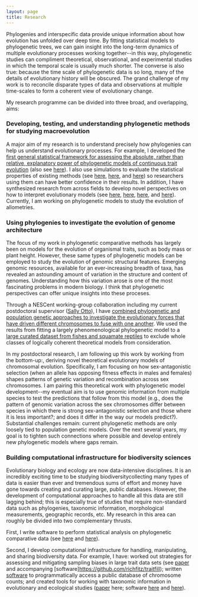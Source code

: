 ```yaml
---
layout: page
title: Research
---
```


Phylogenies and interspecific data provide unique information about how evolution has unfolded over deep time. By fitting statistical models to phylogenetic trees, we can gain insight into the long-term dynamics of multiple evolutionary processes working together--in this way, phylogenetic studies can compliment theoretical, observational, and experimental studies in which the temporal scale is usually much shorter. The converse is also true: because the time scale of phylogenetic data is so long, many of the details of evolutionary history will be obscured. The grand challenge of my work is to reconcile disparate types of data and observations at multiple time-scales to form a coherent view of evolutionary change.

My research programme can be divided into three broad, and overlapping, aims:

### Developing, testing, and understanding phylogenetic methods for studying macroevolution

A major aim of my research is to understand precisely how phylogenies can help us understand evolutionary processes. For example, I developed the [first general statistical framework for assessing the absolute, rather than relative, explanatory power of phylogenetic models of continuous trait evolution]({{url}}/pdfs/pennell-amnat-2015.pdf) (also see [here]({{url}}/pdfs/slater-sysbio-2014.pdf)). I also use simulations to evaluate the statistical properties of existing methods (see [here]({{url}}/pdfs/pennell-pone-2012.pdf), [here]({{url}}/pdfs/slater-sysbio-2014.pdf), and [here]({{url}}/pdfs/uyeda-sysbio-2015.pdf)) so researchers using them can have better confidence in their results. In addition, I have synthesized research from across fields to develop novel perspectives on how to interpret evolutionary models (see [here]({{url}}/pdfs/pennell-nyas-2013.pdf), [here]({{url}}/pdfs/pennell-tree-2014.pdf), [here]({{url}}/pdfs/pennell-tree-2014b.pdf), and [here]({{url}}/pdfs/pennell-sysbio-2014.pdf)). Currently, I am working on phylogenetic models to study the evolution of allometries.

### Using phylogenies to investigate the evolution of genome architecture

The focus of my work in phylogenetic comparative methods has largely been on models for the evolution of organismal traits, such as body mass or plant height. However, these same types of phylogenetic models can be employed to study the evolution of genomic structural features. Emerging genomic resources, available for an ever-increasing breadth of taxa, has revealed an astounding amount of variation in the structure and content of genomes.  Understanding how this variation arose is one of the most fascinating problems in modern biology. I think that phylogenetic perspectives can offer unique insights into these proceses.

Through a NESCent working-group collaboration including my current postdoctoral supervisor ([Sally Otto](http://www.zoology.ubc.ca/~otto/)), I have [combined phylogenetic and population genetic approaches to investigate the evolutionary forces that have driven different chromosomes to fuse with one another]({{url}}/pdfs/pennell-plosgen-2015.pdf). We used the results from fitting a largely phenomenological phylogenetic model to a [large curated dataset from fishes and squamate reptiles]({{url}}/pdfs/tree-of-sex.pdf) to exclude whole classes of logically coherent theoretical models from consideration.

In my postdoctoral research, I am following up this work by working from the bottom-up:, deriving novel theoretical evolutionary models of chromosomal evolution. Specifically, I am focusing on how sex-antagonistic selection (when an allele has opposing fitness effects in males and females) shapes patterns of genetic variation and recombination across sex chromosomes. I am pairing this theoretical work with phylogenetic model development--my eventual aim is to use genomic information from multiple species to test the predictions that follow from this model (e.g., does the pattern of genomic variation across the sex chromosomes differ between species in which there is strong sex-antagonistic selection and those where it is less important?; and does it differ in the way our models predict?). Substantial challenges remain: current phylogenetic methods are only loosely tied to population genetic models. Over the next several years, my goal is to tighten such connections where possible and develop entirely new phylogenetic models where gaps remain. 

### Building computational infrastructure for biodiversity sciences

Evolutionary biology and ecology are now data-intensive disciplines. It is an incredibly exciting time to be studying biodiversitycollecting many types of data is easier than ever and tremendous sums of effort and money have gone towards creating and curating large, public databases. However, the development of computational approaches to handle all this data are still lagging behind; this is especially true of studies that require non-standard data such as phylogenies, taxonomic information, morphological measurements, geographic records, etc.  My research in this area can roughly be divided into two complementary thrusts.

First, I write software to perform statistical analysis on phylogenetic comparative data (see [here](https://github.com/mwpennell/geiger-v2) and [here](https://github.com/mwpennell/arbutus)).

Second, I develop computational infrastructure for handling, manipulating, and sharing biodiversity data. For example, I have: worked out strategies for assessing and mitigating sampling biases in large trait data sets (see [paper]({{url}}/pdfs/fitzjohn-jecol-2014.pdf) and accompanying [software]https://github.com/richfitz/traitfill); written [software](https://github.com/ropensci/chromer) to programmatically access a public database of chromosome counts; and created tools for working with taxonomic information in evolutionary and ecological studies ([paper](http://biorxiv.org/content/early/2015/08/20/024992) here; software [here](https://github.com/richfitz/phyndr) and [here](https://github.com/wcornwell/taxonlookup)). 


